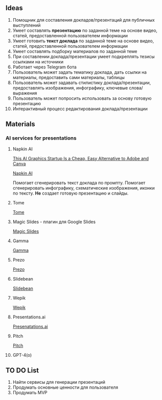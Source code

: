 ## Ideas
1. Помощник для составления докладов/презентаций для публичных выступлений
2. Умеет составлять **презентацию** по заданной теме на основе видео, статей, предоставленной пользователем информации
3. Умеет готовить **текст доклада** по заданной теме на основе видео, статей, предоставленной пользователем информации
4. Умеет составлять подборку материалов по заданной теме
5. При составлении доклада/презентации умеет подкреплять тезисы ссылками на источники
6. Работает через Telegram бота
7. Пользователь может задать тематику доклада, дать ссылки на материалы, предоставить сами материалы, таблицы
8. Пользователь может задавать стилистику доклада/презентации, предоставлять изображения, инфографику, ключевые слова/выражения
9. Пользователь может попросить использовать за основу готовую презентацию
10. Интерактивный процесс редактирования доклада/презентации

## Materials

### AI services for presentations

1. Napkin AI

   [This AI Graphics Startup Is a Cheap, Easy Alternative to Adobe and Canva](https://www.cnet.com/tech/services-and-software/this-ai-graphics-startup-is-a-cheap-easy-alternative-to-adobe-and-canva/)

   [Napkin AI](https://www.napkin.ai/)

   Помогает сгенерировать текст доклада по промпту. Помогает сгенерировать инфографику, схематические изображения, иконки по тексту. **Не** создает готовую презентацию и слайды.
2. Tome

   [Tome](https://tome.app/)

3. Magic Slides - плагин для Google Slides

   [Magic Slides](https://workspace.google.com/marketplace/app/magicslides_app_gpt_for_slides/371894645570)
4. Gamma

   [Gamma](https://gamma.app/?ref=theresanaiforthat)
5. Prezo

   [Prezo](https://prezo.ai/)
6. Slidebean

   [Slidebean](https://slidebean.com/)
7. Wepik

   [Wepik](https://wepik.com/)
8. Presentations.ai

   [Presenatations.ai](https://www.presentations.ai/)
9. Pitch

   [Pitch](https://pitch.com/)
10. GPT-4(o)
## TO DO List
1. Найти сервисы для генерации презентаций
2. Продумать основные ценности для пользователя
3. Продумать MVP